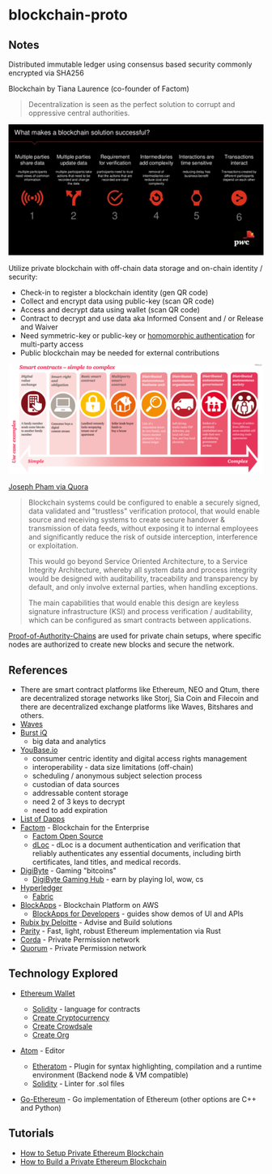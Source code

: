 # blockchain-proto

## Notes
Distributed immutable ledger using consensus based security commonly encrypted via SHA256

Blockchain by Tiana Laurence (co-founder of Factom)
> Decentralization is seen as the perfect solution to corrupt and oppressive central authorities.

![Blockchain Principles](Blockchain-Principles.png)

Utilize private blockchain with off-chain data storage and on-chain identity / security:
* Check-in to register a blockchain identity (gen QR code)
* Collect and encrypt data using public-key (scan QR code)
* Access and decrypt data using wallet (scan QR code)
* Contract to decrypt and use data aka Informed Consent and / or Release and Waiver
* Need symmetric-key or public-key or [homomorphic authentication](https://www.infoq.com/articles/cloud-data-auditing) for multi-party access
* Public blockchain may be needed for external contributions

![Smart Contracts](Smart-Contracts.png)

[Joseph Pham via Quora](https://www.quora.com/How-will-Enterprise-Blockchain-change-the-way-future-enterprise-applications-are-architected)
> Blockchain systems could be configured to enable a securely signed, data validated and "trustless" verification protocol, that would enable source and receiving systems to create secure handover & transmission of data feeds, without exposing it to internal employees and significantly reduce the risk of outside interception, interference or exploitation.
>
> This would go beyond Service Oriented Architecture, to a Service Integrity Architecture, whereby all system data and process integrity would be designed with auditability, traceability and transparency by default, and only involve external parties, when handling exceptions.
>
> The main capabilities that would enable this design are keyless signature infrastructure (KSI) and process verification / auditability, which can be configured as smart contracts between applications.

[Proof-of-Authority-Chains](https://github.com/paritytech/parity/wiki/Proof-of-Authority-Chains) are used for private chain setups, where specific nodes are authorized to create new blocks and secure the network.

## References
* There are smart contract platforms like Ethereum, NEO and Qtum, there are decentralized storage networks like Storj, Sia Coin and Filecoin and there are decentralized exchange platforms like Waves, Bitshares and others.
* [Waves](https://wavesplatform.com)
* [Burst iQ](https://www.burstiq.com)
  * big data and analytics
* [YouBase.io](https://www.youbase.io/)
  * consumer centric identity and digital access rights management
  * interoperability - data size limitations (off-chain)
  * scheduling / anonymous subject selection process
  * custodian of data sources
  * addressable content storage
  * need 2 of 3 keys to decrypt
  * need to add expiration
* [List of Dapps](https://dapps.ethercasts.com/)
* [Factom](https://www.factom.com/) - Blockchain for the Enterprise
  * [Factom Open Source](https://github.com/FactomProject/factomd)
  * [dLoc](https://www.factom.com/products/dloc) - dLoc is a document authentication and verification that reliably authenticates any essential documents, including birth certificates, land titles, and medical records.
* [DigiByte](https://digibyte.co/) - Gaming "bitcoins"
  * [DigiByte Gaming Hub](http://www.digibytegaminghub.com/) - earn by playing lol, wow, cs
* [Hyperledger](https://www.hyperledger.org/)
  * [Fabric](http://hyperledger-fabric.readthedocs.io/en/latest/prereqs.html)
* [BlockApps](http://blockapps.net/) - Blockchain Platform on AWS
  * [BlockApps for Developers](http://developers.blockapps.net/) - guides show demos of UI and APIs
* [Rubix by Deloitte](http://rubixbydeloitte.com/) - Advise and Build solutions
* [Parity](https://github.com/paritytech/parity) - Fast, light, robust Ethereum implementation via Rust
* [Corda](https://github.com/corda/corda) - Private Permission network
* [Quorum](https://github.com/jpmorganchase/quorum) - Private Permission network

## Technology Explored
* [Ethereum Wallet](https://www.ethereum.org/)
  * [Solidity](https://solidity.readthedocs.io/en/develop/index.html) - language for contracts
  * [Create Cryptocurrency](https://www.ethereum.org/token)
  * [Create Crowdsale](https://www.ethereum.org/crowdsale)
  * [Create Org](https://www.ethereum.org/dao)

* [Atom](https://atom.io/) - Editor
  * [Etheratom](https://github.com/0mkara/etheratom) - Plugin for syntax highlighting, compilation and a runtime environment (Backend node & VM compatible)
  * [Solidity](https://atom.io/packages/linter-solidity) - Linter for .sol files

* [Go-Ethereum](https://github.com/ethereum/go-ethereum/) - Go implementation of Ethereum (other options are C++ and Python)

## Tutorials
* [How to Setup Private Ethereum Blockchain](https://medium.com/blockchain-education-network/use-geth-to-setup-your-own-private-ethereum-blockchain-86f1200e6d40)
* [How to Build a Private Ethereum Blockchain](https://media.consensys.net/how-to-build-a-private-ethereum-blockchain-fbf3904f337)
